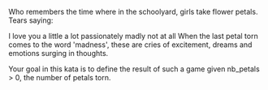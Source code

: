 Who remembers the time where in the schoolyard, girls take flower petals. Tears saying:

I love you a little a lot passionately madly not at all When the last petal torn comes to the word 'madness', these are
cries of excitement, dreams and emotions surging in thoughts.

Your goal in this kata is to define the result of such a game given nb_petals > 0, the number of petals torn.